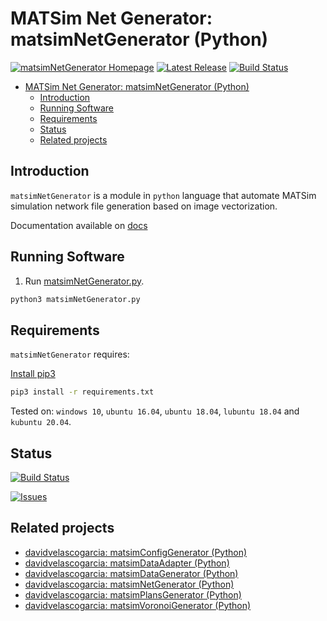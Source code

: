 # MATSim Net Generator: matsimNetGenerator (Python)

[![matsimNetGenerator Homepage](https://img.shields.io/badge/matsimNetGenerator-develop-orange.svg)](https://github.com/davidvelascogarcia/matsimNetGenerator/tree/develop/programs) [![Latest Release](https://img.shields.io/github/tag/davidvelascogarcia/matsimNetGenerator.svg?label=Latest%20Release)](https://github.com/davidvelascogarcia/matsimNetGenerator/tags) [![Build Status](https://travis-ci.org/davidvelascogarcia/matsimNetGenerator.svg?branch=develop)](https://travis-ci.org/davidvelascogarcia/matsimNetGenerator)

- [MATSim Net Generator: matsimNetGenerator (Python)](#matsim-net-generator-matsimnetgenerator-python)
  - [Introduction](#introduction)
  - [Running Software](#running-software)
  - [Requirements](#requirements)
  - [Status](#status)
  - [Related projects](#related-projects)

## Introduction

`matsimNetGenerator` is a module in `python` language that automate MATSim simulation network file generation based on image vectorization.

Documentation available on [docs](https://davidvelascogarcia.github.io/matsimNetGenerator)

## Running Software

1. Run [matsimNetGenerator.py](./programs).

```bash
python3 matsimNetGenerator.py
```

## Requirements

`matsimNetGenerator` requires:

[Install pip3](https://github.com/roboticslab-uc3m/installation-guides/blob/master/install-pip.md)

```bash
pip3 install -r requirements.txt
```

Tested on: `windows 10`, `ubuntu 16.04`, `ubuntu 18.04`, `lubuntu 18.04` and `kubuntu 20.04`.

## Status

[![Build Status](https://travis-ci.org/davidvelascogarcia/matsimNetGenerator.svg?branch=develop)](https://travis-ci.org/davidvelascogarcia/matsimNetGenerator)

[![Issues](https://img.shields.io/github/issues/davidvelascogarcia/matsimNetGenerator.svg?label=Issues)](https://github.com/davidvelascogarcia/matsimNetGenerator/issues)

## Related projects

* [davidvelascogarcia: matsimConfigGenerator (Python)](https://github.com/davidvelascogarcia/matsimConfigGenerator)
* [davidvelascogarcia: matsimDataAdapter (Python)](https://github.com/davidvelascogarcia/matsimDataAdapter)
* [davidvelascogarcia: matsimDataGenerator (Python)](https://github.com/davidvelascogarcia/matsimDataGenerator)
* [davidvelascogarcia: matsimNetGenerator (Python)](https://github.com/davidvelascogarcia/matsimNetGenerator)
* [davidvelascogarcia: matsimPlansGenerator (Python)](https://github.com/davidvelascogarcia/matsimPlansGenerator)
* [davidvelascogarcia: matsimVoronoiGenerator (Python)](https://github.com/davidvelascogarcia/matsimVoronoiGenerator)
